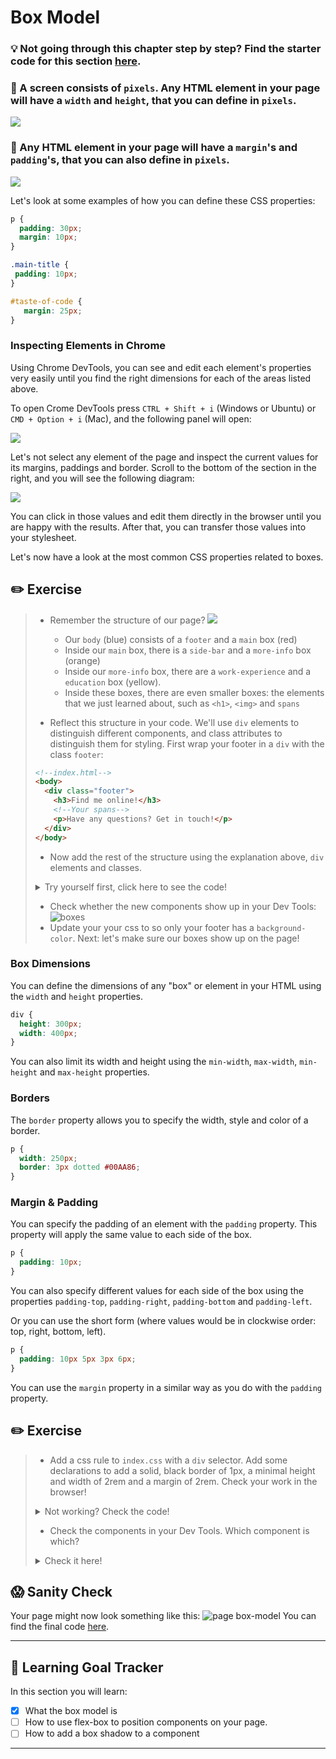 # Box Model

### 💡 Not going through this chapter step by step? Find the starter code  for this section [here]().

### 🌟 A screen consists of `pixels`. Any HTML element in your page will have a `width` and `height`, that you can define in `pixels`.

[![](http://cd.sseu.re/20170208-aqays.png)](http://cd.sseu.re/20170208-aqays.png)

### 🌟 Any HTML element in your page will have a `margin`'s and `padding`'s, that you can also define in `pixels`.

[![](http://cd.sseu.re/20170208-dckoh.png)](http://cd.sseu.re/20170208-dckoh.png)

Let's look at some examples of how you can define these CSS properties:

```css
p {
  padding: 30px;
  margin: 10px;
}

.main-title {
 padding: 10px;
}

#taste-of-code {
   margin: 25px;
}
```

### Inspecting Elements in Chrome

Using Chrome DevTools, you can see and edit each element's properties very easily until you find the right dimensions for each of the areas listed above.

To open Crome DevTools press `CTRL + Shift + i` (Windows or Ubuntu) or `CMD + Option + i` (Mac), and the following panel will open:

[![](http://cd.sseu.re/20161125-cmgw8.png)](http://cd.sseu.re/20161125-cmgw8.png)

Let's not select any element of the page and inspect the current values for its margins, paddings and border. Scroll to the bottom of the section in the right, and you will see the following diagram:

[![](http://cd.sseu.re/20161125-92i74.png)](http://cd.sseu.re/20161125-92i74.png)

You can click in those values and edit them directly in the browser until you are happy with the results. After that, you can transfer those values into your stylesheet.

Let's now have a look at the most common CSS properties related to boxes.

## ✏️ Exercise
> * Remember the structure of our page?
> ![](https://cd.sseu.re/FireShot_Capture_1_-_Jane_Doe__-_file____Users_mimi_Code_Codaisseur_.png_2018-09-06_14-12-49.png)
>
>   * Our `body` (blue) consists of a `footer` and a `main` box (red)
>   * Inside our `main` box, there is a `side-bar` and a `more-info` box (orange)
>   * Inside our `more-info` box, there are a `work-experience` and a `education` box (yellow).
>   * Inside these boxes, there are even smaller boxes: the elements that we just learned about, such as `<h1>`, `<img>` and `spans`
> * Reflect this structure in your code. We'll use `div` elements to distinguish different components, and class attributes to distinguish them for styling. First wrap your footer in a `div` with the class `footer`:
> ```html
> <!--index.html-->
><body>
>   <div class="footer">
>     <h3>Find me online!</h3>
>     <!--Your spans-->
>     <p>Have any questions? Get in touch!</p>
>   </div>
></body>
>```
> * Now add the rest of the structure using the explanation above, `div` elements and classes.
><details>
>  <summary>
>     Try yourself first, click here to see the code!
>  </summary>
>
> ```html
> <!--index.html-->
><body>
>   <div class="main">
>     <div class="sidebar"></div>
>     <div class="more-info">
>       <div class="work-experience"></div>
>       <div class="education"></div>
>     </div>
>   </div>
>   <div class="footer">
>     <h3>Find me online!</h3>
>     <!--Your spans-->
>     <p>Have any questions? Get in touch!</p>
>   </div>
></body>
>```
> </details>
>
> * Check whether the new components show up in your Dev Tools:
> ![boxes](https://cd.sseu.re/Jane_Doe_2018-09-06_14-58-01.png)
> * Update your your css to so only your footer has a `background-color`.
> Next: let's make sure our boxes show up on the page!

### Box Dimensions

You can define the dimensions of any "box" or element in your HTML using the `width` and `height` properties.

```css
div {
  height: 300px;
  width: 400px;
}
```

You can also limit its width and height using the `min-width`, `max-width`, `min-height` and `max-height` properties.

### Borders

The `border` property allows you to specify the width, style and color of a border.

```css
p {
  width: 250px;
  border: 3px dotted #00AA86;
}
```

### Margin & Padding

You can specify the padding of an element with the `padding` property. This property will apply the same value to each side of the box.

```css
p {
  padding: 10px;
}
```

You can also specify different values for each side of the box using the properties `padding-top`, `padding-right`, `padding-bottom` and `padding-left`.

Or you can use the short form (where values would be in clockwise order: top, right, bottom, left).

```css
p {
  padding: 10px 5px 3px 6px;
}
```

You can use the `margin` property in a similar way as you do with the `padding` property.

## ✏️ Exercise
> * Add a css rule to `index.css` with a `div` selector. Add some declarations to add a solid, black border of 1px, a minimal height and width of 2rem and a margin of 2rem. Check your work in the browser!
><details>
>  <summary>
>     Not working? Check the code!
>  </summary>
>
>  ```css
>  div {
>    min-height: 2rem;
>    min-width: 2rem;
>    margin: 2rem;
>    border: 1px solid black;
>  }
>  ```
> </details>
>
> * Check the components in your Dev Tools. Which component is which?
><details>
>  <summary>
>     Check it here!
>  </summary>
>
>   ![](https://cd.sseu.re/Jane_Doe_2018-09-06_15-11-20.png)
> </details>

## 😱 Sanity Check
Your page might now look something like this:
![page box-model](https://cd.sseu.re/Jane_Doe_2018-09-06_15-27-16.png)
You can find the final code [here]().

---
## 🎯 Learning Goal Tracker

In this section you will learn:

* [x] What the box model is
* [ ] How to use flex-box to position components on your page.
* [ ] How to add a box shadow to a component

---

